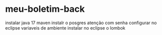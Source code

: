 # meu-boletim-back

instalar java 17
maven
instalr o posgres atenção com senha
configurar no eclipse variaveis de ambiente
instalar no eclipse o lombok